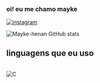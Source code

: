 ### oi! eu me chamo mayke

[![instagram](https://img.shields.io/badge/Instagram-E4405F?style=for-the-badge&logo=instagram&logoColor=white)](https://www.instagram.com/maykezinhoo/#)

![Mayke-henan GitHub stats](https://github-readme-stats.vercel.app/api?username=mayke-henan&show_icons=true&theme=dracula)

## linguagens que eu uso 

<div style="display: inline_block"><br/>
<img aling="center" alt="C" src="https://img.shields.io/badge/C-00599C?style=for-the-badge&logo=c&logoColor=white" />
</div>
